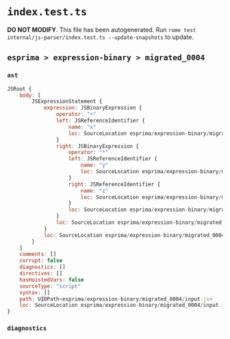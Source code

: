 # `index.test.ts`

**DO NOT MODIFY**. This file has been autogenerated. Run `rome test internal/js-parser/index.test.ts --update-snapshots` to update.

## `esprima > expression-binary > migrated_0004`

### `ast`

```javascript
JSRoot {
	body: [
		JSExpressionStatement {
			expression: JSBinaryExpression {
				operator: "+"
				left: JSReferenceIdentifier {
					name: "x"
					loc: SourceLocation esprima/expression-binary/migrated_0004/input.js 1:0-1:1 (x)
				}
				right: JSBinaryExpression {
					operator: "*"
					left: JSReferenceIdentifier {
						name: "y"
						loc: SourceLocation esprima/expression-binary/migrated_0004/input.js 1:4-1:5 (y)
					}
					right: JSReferenceIdentifier {
						name: "z"
						loc: SourceLocation esprima/expression-binary/migrated_0004/input.js 1:8-1:9 (z)
					}
					loc: SourceLocation esprima/expression-binary/migrated_0004/input.js 1:4-1:9
				}
				loc: SourceLocation esprima/expression-binary/migrated_0004/input.js 1:0-1:9
			}
			loc: SourceLocation esprima/expression-binary/migrated_0004/input.js 1:0-1:9
		}
	]
	comments: []
	corrupt: false
	diagnostics: []
	directives: []
	hasHoistedVars: false
	sourceType: "script"
	syntax: []
	path: UIDPath<esprima/expression-binary/migrated_0004/input.js>
	loc: SourceLocation esprima/expression-binary/migrated_0004/input.js 1:0-2:0
}
```

### `diagnostics`

```

```
